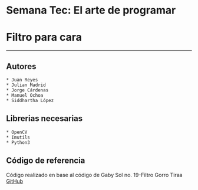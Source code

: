 # Semana Tec: El arte de programar
 Filtro para cara
=======


***
## Autores    
	* Juan Reyes
	* Julian Madrid
	* Jorge Cárdenas
	* Manuel Ochoa
	* Siddhartha López




## Librerias necesarias
    * OpenCV
    * Imutils
    * Python3

## Código de referencia
Código realizado en base al código de Gaby Sol no. 19-Filtro Gorro Tiraa
[GitHub](https://github.com/GabySol/OmesTutorials2020)
